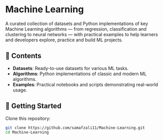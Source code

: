 # Machine Learning

A curated collection of datasets and Python implementations of key Machine Learning algorithms — from regression, classification and clustering to neural networks — with practical examples to help learners and developers explore, practice and build ML projects.

## 📂 Contents

- **Datasets**: Ready-to-use datasets for various ML tasks.
- **Algorithms**: Python implementations of classic and modern ML algorithms.
- **Examples**: Practical notebooks and scripts demonstrating real-world usage.

## 🚀 Getting Started

Clone this repository:

```bash
git clone https://github.com/samafzali11/Machine-Learning.git
cd Machine-Learning
